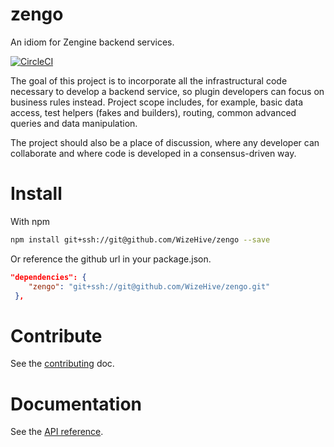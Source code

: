 # zengo
An idiom for Zengine backend services.

[![CircleCI](https://circleci.com/gh/evert0n/zengo.svg?style=svg&circle-token=0938859179484143e684561562ef1932487c0b51)](https://circleci.com/gh/evert0n/zengo)

The goal of this project is to incorporate all the infrastructural code necessary to develop a backend service, so plugin developers can focus on business rules instead. Project scope includes, for example, basic data access, test helpers (fakes and builders), routing, common advanced queries and data manipulation.

The project should also be a place of discussion, where any developer can collaborate and where code is developed in a consensus-driven way.

# Install

With npm
```bash
npm install git+ssh://git@github.com/WizeHive/zengo --save
```

Or reference the github url in your package.json.
```json
"dependencies": {
    "zengo": "git+ssh://git@github.com/WizeHive/zengo.git"
 },
```

# Contribute

See the [contributing](docs/contributing.md) doc.

# Documentation

See the [API reference](http://wizehive.github.io/zengo/).

